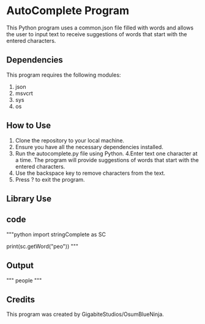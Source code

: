 # AutoComplete Program
This Python program uses a common.json file filled with words and allows the user to input text to receive suggestions of words that start with the entered characters.

## Dependencies
This program requires the following modules:

1. json
2. msvcrt
3. sys
4. os
## How to Use
1. Clone the repository to your local machine.
2. Ensure you have all the necessary dependencies installed.
3. Run the autocomplete.py file using Python.
4.Enter text one character at a time. The program will provide suggestions of words that start with the entered characters.
5. Use the backspace key to remove characters from the text.
6. Press ? to exit the program.

## Library Use

## code

"""python
import stringComplete as SC

print(sc.getWord("peo"))
"""
## Output
"""
people
"""




## Credits
This program was created by GigabiteStudios/OsumBlueNinja.
